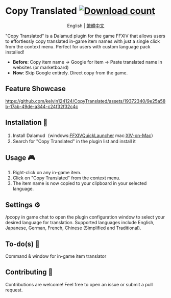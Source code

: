 # Copy Translated [![Download count](https://img.shields.io/endpoint?url=https://qzysathwfhebdai6xgauhz4q7m0mzmrf.lambda-url.us-east-1.on.aws/CopyTranslated)](https://github.com/kelvin124124/CopyTranslated)
<div align="center">
    
English | [繁體中文](README_zh-TW.md)

</div>
"Copy Translated" is a Dalamud plugin for the game FFXIV that allows users to effortlessly copy translated in-game item names with just a single click from the context menu. Perfect for users with custom language pack installed!

  - **Before**: Copy item name -> Google for item -> Paste translated name in websites (or marketboard)
  - **Now**: Skip Google entirely. Direct copy from the game.

## Feature Showcase
https://github.com/kelvin124124/CopyTranslated/assets/19372340/9e25a58b-17ab-49de-a344-c24f32f32c4c

## Installation 🔧
1. Install Dalamud（windows:[FFXIVQuickLauncher](https://github.com/goatcorp/FFXIVQuickLauncher)
mac:[XIV-on-Mac](https://github.com/marzent/XIV-on-Mac)）
2. Search for "Copy Translated" in the plugin list and install it

## Usage 🎮
1. Right-click on any in-game item.
2. Click on "Copy Translated" from the context menu.
3. The item name is now copied to your clipboard in your selected language.

## Settings ⚙️
/pcopy in game chat to open the plugin configuration window to select your desired language for translation. Supported languages include 
English, Japanese, German, French, Chinese (Simplified and Traditional).

## To-do(s) 🎯
Command & window for in-game item translator

## Contributing 🤝
Contributions are welcome! Feel free to open an issue or submit a pull request.
